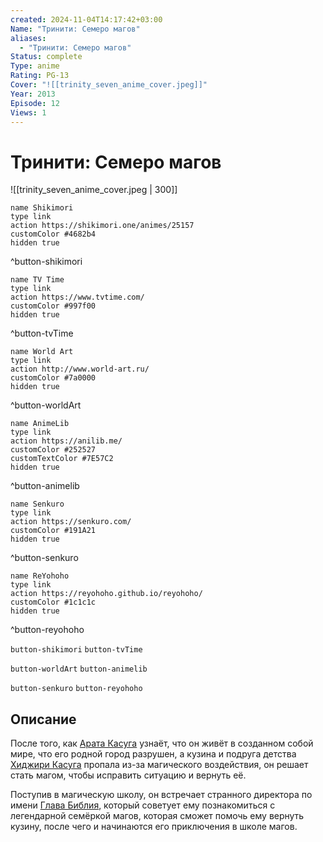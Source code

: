 ```yaml
---
created: 2024-11-04T14:17:42+03:00
Name: "Тринити: Семеро магов"
aliases:
  - "Тринити: Семеро магов"
Status: complete
Type: anime
Rating: PG-13
Cover: "![[trinity_seven_anime_cover.jpeg]]"
Year: 2013
Episode: 12
Views: 1
---
```


# Тринити: Семеро магов

![[trinity_seven_anime_cover.jpeg | 300]]

```button
name Shikimori
type link
action https://shikimori.one/animes/25157
customColor #4682b4
hidden true
```
^button-shikimori

```button
name TV Time
type link
action https://www.tvtime.com/
customColor #997f00
hidden true
```
^button-tvTime

```button
name World Art
type link
action http://www.world-art.ru/
customColor #7a0000
hidden true
```
^button-worldArt

```button
name AnimeLib
type link
action https://anilib.me/
customColor #252527
customTextColor #7E57C2
hidden true
```
^button-animelib

```button
name Senkuro
type link
action https://senkuro.com/
customColor #191A21
hidden true
```
^button-senkuro

```button
name ReYohoho
type link
action https://reyohoho.github.io/reyohoho/
customColor #1c1c1c
hidden true
```
^button-reyohoho

`button-shikimori` `button-tvTime`

`button-worldArt` `button-animelib`

`button-senkuro` `button-reyohoho`

## Описание

После того, как [Арата Касуга](https://shikimori.one/characters/42391-arata-kasuga) узнаёт, что он живёт в созданном собой мире, что его родной город разрушен, а кузина и подруга детства [Хиджири Касуга](https://shikimori.one/characters/109383-hijiri-kasuga) пропала из-за магического воздействия, он решает стать магом, чтобы исправить ситуацию и вернуть её.

Поступив в магическую школу, он встречает странного директора по имени [Глава Библия](https://shikimori.one/characters/114061-biblia-gakuenchou), который советует ему познакомиться с легендарной семёркой магов, которая сможет помочь ему вернуть кузину, после чего и начинаются его приключения в школе магов.
